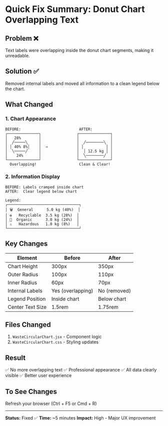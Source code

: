 # Quick Fix Summary: Donut Chart Overlapping Text

## Problem ❌
Text labels were overlapping inside the donut chart segments, making it unreadable.

## Solution ✅
Removed internal labels and moved all information to a clean legend below the chart.

## What Changed

### 1. Chart Appearance
```
BEFORE:                          AFTER:
┌──────────────┐                ┌──────────────┐
│   28%        │                │              │
│  ╱─────╲     │                │  ╱────────╲  │
│ │ 40% 8%│    │  →             │ │          │ │
│  ╲─────╱     │                │  │ 12.5 kg │ │
│    24%       │                │  ╲────────╱  │
└──────────────┘                └──────────────┘
  Overlapping!                   Clean & Clear!
```

### 2. Information Display
```
BEFORE: Labels cramped inside chart
AFTER:  Clear legend below chart

Legend:
┌────────────────────────────────┐
│ 🗑️  General      5.0 kg (40%)  │
│ ♻️   Recyclable  3.5 kg (28%)  │
│ 🌿  Organic      3.0 kg (24%)  │
│ ⚠️   Hazardous   1.0 kg (8%)   │
└────────────────────────────────┘
```

## Key Changes

| Element | Before | After |
|---------|--------|-------|
| Chart Height | 300px | 350px |
| Outer Radius | 100px | 110px |
| Inner Radius | 60px | 70px |
| Internal Labels | Yes (overlapping) | No (removed) |
| Legend Position | Inside chart | Below chart |
| Center Text Size | 1.5rem | 1.75rem |

## Files Changed
1. `WasteCircularChart.jsx` - Component logic
2. `WasteCircularChart.css` - Styling updates

## Result
✅ No more overlapping text
✅ Professional appearance
✅ All data clearly visible
✅ Better user experience

## To See Changes
Refresh your browser (Ctrl + F5 or Cmd + R)

---
**Status:** Fixed ✅
**Time:** ~5 minutes
**Impact:** High - Major UX improvement

